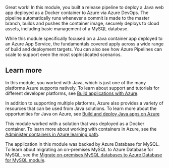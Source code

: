 Great work! In this module, you built a release pipeline to deploy a Java web app deployed as a Docker container to Azure via Azure DevOps. The pipeline automatically runs whenever a commit is made to the master branch, builds and pushes the container image, securely deploys to cloud assets, including basic management of a MySQL database.

While this module specifically focused on a Java container app deployed to an Azure App Service, the fundamentals covered apply across a wide range of build and deployment targets. You can also see how Azure Pipelines can scale to support even the most sophisticated scenarios.

## Learn more

In this module, you worked with Java, which is just one of the many platforms Azure supports natively. To learn about support and tutorials for different developer platforms, see [Build applications with Azure](https://azure.microsoft.com/developer/?azure-portal=true).

In addition to supporting multiple platforms, Azure also provides a variety of resources that can be used from Java solutions. To learn more about the opportunities for Java on Azure, see [Build and deploy Java apps on Azure](https://azure.microsoft.com/develop/java/?azure-portal=true)

This module worked with a solution that was deployed as a Docker container. To learn more about working with containers in Azure, see the [Administer containers in Azure learning path](/learn/paths/administer-containers-in-azure/?azure-portal=true).

The application in this module was backed by Azure Database for MySQL. To learn about migrating an on-premises MySQL to Azure Database for MySQL, see the [Migrate on-premises MySQL databases to Azure Database for MySQL module](/learn/modules/migrate-on-premises-mysql-databases/?azure-portal=true).